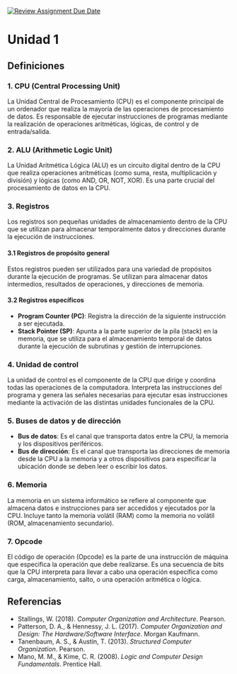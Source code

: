 [![Review Assignment Due Date](https://classroom.github.com/assets/deadline-readme-button-22041afd0340ce965d47ae6ef1cefeee28c7c493a6346c4f15d667ab976d596c.svg)](https://classroom.github.com/a/EID3BRwM)
# Unidad 1
## Definiciones

### 1. CPU (Central Processing Unit)
La Unidad Central de Procesamiento (CPU) es el componente principal de un ordenador que realiza la mayoría de las operaciones de procesamiento de datos. Es responsable de ejecutar instrucciones de programas mediante la realización de operaciones aritméticas, lógicas, de control y de entrada/salida.

### 2. ALU (Arithmetic Logic Unit)
La Unidad Aritmética Lógica (ALU) es un circuito digital dentro de la CPU que realiza operaciones aritméticas (como suma, resta, multiplicación y división) y lógicas (como AND, OR, NOT, XOR). Es una parte crucial del procesamiento de datos en la CPU.

### 3. Registros
Los registros son pequeñas unidades de almacenamiento dentro de la CPU que se utilizan para almacenar temporalmente datos y direcciones durante la ejecución de instrucciones.

#### 3.1 Registros de propósito general
Estos registros pueden ser utilizados para una variedad de propósitos durante la ejecución de programas. Se utilizan para almacenar datos intermedios, resultados de operaciones, y direcciones de memoria.

#### 3.2 Registros específicos
- **Program Counter (PC)**: Registra la dirección de la siguiente instrucción a ser ejecutada.
- **Stack Pointer (SP)**: Apunta a la parte superior de la pila (stack) en la memoria, que se utiliza para el almacenamiento temporal de datos durante la ejecución de subrutinas y gestión de interrupciones.

### 4. Unidad de control
La unidad de control es el componente de la CPU que dirige y coordina todas las operaciones de la computadora. Interpreta las instrucciones del programa y genera las señales necesarias para ejecutar esas instrucciones mediante la activación de las distintas unidades funcionales de la CPU.

### 5. Buses de datos y de dirección
- **Bus de datos**: Es el canal que transporta datos entre la CPU, la memoria y los dispositivos periféricos.
- **Bus de dirección**: Es el canal que transporta las direcciones de memoria desde la CPU a la memoria y a otros dispositivos para especificar la ubicación donde se deben leer o escribir los datos.

### 6. Memoria
La memoria en un sistema informático se refiere al componente que almacena datos e instrucciones para ser accedidos y ejecutados por la CPU. Incluye tanto la memoria volátil (RAM) como la memoria no volátil (ROM, almacenamiento secundario).

### 7. Opcode
El código de operación (Opcode) es la parte de una instrucción de máquina que especifica la operación que debe realizarse. Es una secuencia de bits que la CPU interpreta para llevar a cabo una operación específica como carga, almacenamiento, salto, o una operación aritmética o lógica.

## Referencias

- Stallings, W. (2018). *Computer Organization and Architecture*. Pearson.
- Patterson, D. A., & Hennessy, J. L. (2017). *Computer Organization and Design: The Hardware/Software Interface*. Morgan Kaufmann.
- Tanenbaum, A. S., & Austin, T. (2013). *Structured Computer Organization*. Pearson.
- Mano, M. M., & Kime, C. R. (2008). *Logic and Computer Design Fundamentals*. Prentice Hall.